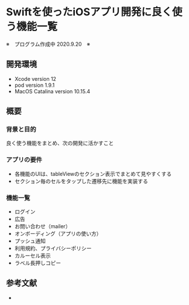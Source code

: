 Swiftを使ったiOSアプリ開発に良く使う機能一覧
====
※　プログラム作成中 2020.9.20　※
　
## 開発環境
- Xcode version 12
- pod version 1.9.1
- MacOS Catalina version 10.15.4

## 概要
### 背景と目的
良く使う機能をまとめ、次の開発に活かすこと 

### アプリの要件
- 各機能のUIは、tableViewのセクション表示でまとめて見やすくする
- セクション毎のセルをタップした遷移先に機能を実装する

### 機能一覧
- ログイン
- 広告
- お問い合わせ（mailer）
- オンボーディング（アプリの使い方）
- プッシュ通知
- 利用規約、プライバシーポリシー
- カルーセル表示 
- ラベル長押しコピー

## 参考文献
-  



